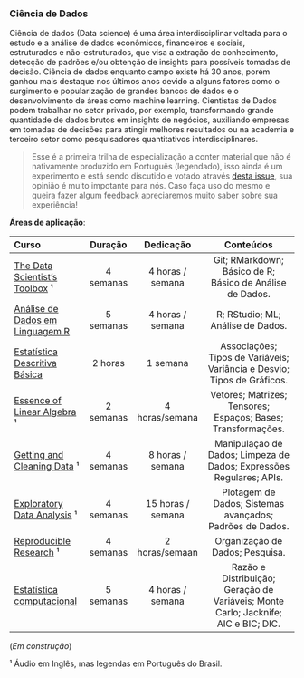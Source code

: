 ### Ciência de Dados

Ciência de dados (Data science) é uma área interdisciplinar voltada para o estudo e a análise de dados econômicos, financeiros e sociais, estruturados e não-estruturados, que visa a extração de conhecimento, detecção de padrões e/ou obtenção de insights para possíveis tomadas de decisão. Ciência de dados enquanto campo existe há 30 anos, porém ganhou mais destaque nos últimos anos devido a alguns fatores como o surgimento e popularização de grandes bancos de dados e o desenvolvimento de áreas como machine learning. Cientistas de Dados podem trabalhar no setor privado, por exemplo, transformando grande quantidade de dados brutos em insights de negócios, auxiliando empresas em tomadas de decisões para atingir melhores resultados ou na academia e terceiro setor como pesquisadores quantitativos interdisciplinares. 

> Esse é a primeira trilha de especialização a conter material que não é nativamente produzido em Português (legendado), isso ainda é um experimento e está sendo discutido e votado através [desta issue](https://github.com/Universidade-Livre/ciencia-da-computacao/issues/6), sua opinião é muito impotante para nós. Caso faça uso do mesmo e queira fazer algum feedback apreciaremos muito saber sobre sua experiência!

**Áreas de aplicação**:

Curso | Duração | Dedicação | Conteúdos
:-- | :--: | :--: | :--:
[The Data Scientist’s Toolbox](https://www.coursera.org/learn/data-scientists-tools?specialization=data-science-foundations-r) ¹ | 4 semanas | 4 horas / semana | Git; RMarkdown; Básico de R; Básico de Análise de Dados.
[Análise de Dados em Linguagem R](https://www.escolavirtual.gov.br/curso/325) | 5 semanas | 4 horas / semana | R; RStudio; ML; Análise de Dados.
[Estatística Descritiva Básica](https://www.youtube.com/playlist?list=PLw9ZE443YE45QSRr576gk6ZfhbWVjiIbr) | 2 horas | 1 semana | Associações; Tipos de Variáveis; Variância e Desvio; Tipos de Gráficos.
[Essence of Linear Algebra](https://www.youtube.com/playlist?list=PLZHQObOWTQDPD3MizzM2xVFitgF8hE_ab) ¹ | 2 semanas | 4 horas/semana |  Vetores; Matrizes; Tensores; Espaços; Bases; Transformações.
[Getting and Cleaning Data](https://www.coursera.org/learn/data-cleaning?specialization=data-science-foundations-r) ¹ | 4 semanas | 8 horas / semana | Manipulaçao de Dados; Limpeza de Dados; Expressões Regulares; APIs.
[Exploratory Data Analysis](https://www.coursera.org/learn/exploratory-data-analysis?specialization=data-science-foundations-r) ¹ | 4 semanas | 15 horas / semana | Plotagem de Dados; Sistemas avançados; Padrões de Dados.
[Reproducible Research](https://www.coursera.org/learn/reproducible-research?specialization=data-science-foundations-r) ¹ | 4 semanas | 2 horas/semaan | Organização de Dados; Pesquisa.
[Estatística computacional](https://www.youtube.com/playlist?list=PLUUx2DlFul6LjL3K9AZT2nTlyZ4o38tE7) | 5 semanas | 4 horas / semana | Razão e Distribuição; Geração de Variáveis; Monte Carlo; Jacknife; AIC e BIC; DIC. 
(*Em construção*)

¹ Áudio em Inglês, mas legendas em Português do Brasil.